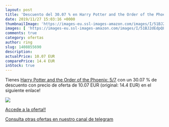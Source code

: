 ```yaml
---
layout: post
title: 'Descuento del 30.07 % en Harry Potter and the Order of the Phoeni'
date: 2019/11/27 15:03:16 +0000
thumbnailImage: 'https://images-eu.ssl-images-amazon.com/images/I/51BJ2dEdpQL._SL200_.jpg'
images: [ 'https://images-eu.ssl-images-amazon.com/images/I/51BJ2dEdpQL._SL200_.jpg' ]
comments: true
category: ofertas
author: ring
slug: 1408855690
description:
actualPrice: 10.07 EUR
comparePrice: 14.4 EUR
inStock: true
---
```


Tienes [Harry Potter and the Order of the Phoenix: 5/7](https://www.amazon.com/dp/1408855690/?tag=redken08-20) con un 30.07 % de descuento con precio de oferta de 10.07 EUR (original: 14.4 EUR) en el siguiente enlace!

[![](https://images-eu.ssl-images-amazon.com/images/I/51BJ2dEdpQL._SL200_.jpg)](https://www.amazon.com/dp/1408855690/?tag=redken08-20)

[Accede a la oferta!!](https://www.amazon.com/dp/1408855690/?tag=redken08-20)

[Consulta otras ofertas en nuestro canal de telegram](https://t.me/s/ofertas25)
